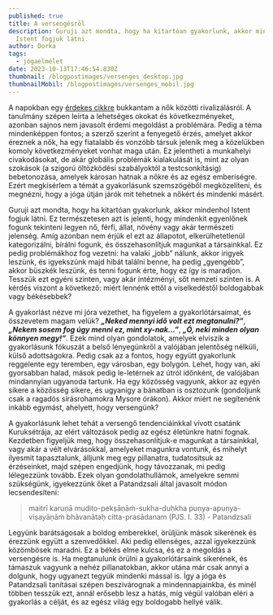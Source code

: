```yaml
---
published: true
title: A versengésről
description: Guruji azt mondta, hogy ha kitartóan gyakorlunk, akkor mindenhol
  Istent fogjuk látni.
author: Dorka
tags:
  - jógaelmélet
date: 2023-10-13T17:46:54.830Z
thumbnail: /blogpostimages/versenges_desktop.jpg
thumbnailMobil: /blogpostimages/versenges_mobil.jpg
---
```

A napokban egy [érdekes cikkre](https://www.psychologytoday.com/intl/blog/insight-therapy/201401/feminine-foes-new-science-explores-female-competition) bukkantam a nők közötti rivalizálásról. A tanulmány szépen leírta a lehetséges okokat és következményeket, azonban sajnos nem javasolt érdemi megoldást a problémára. Pedig a téma mindenképpen fontos; a szerző szerint a fenyegető érzés, amelyet akkor éreznek a nők, ha egy fiatalabb és vonzóbb társuk jelenik meg a közelükben komoly következményeket vonhat maga után. Ez jelentheti a munkahelyi civakodásokat, de akár globális problémák kialakulását is, mint az olyan szokások (a szigorú öltözködési szabályoktól a testcsonkításig) bebetonozása, amelyek károsan hatnak a nőkre és az egész emberiségre. Ezért megkísérlem a témát a gyakorlásunk szemszögéből megközelíteni, és megnézni, hogy a jóga útján járók mit tehetnek a nőkért és mindenki másért.

Guruji azt mondta, hogy ha kitartóan gyakorlunk, akkor mindenhol Istent fogjuk látni. Ez természetesen azt is jelenti, hogy mindenkit egyenlőnek fogunk tekinteni legyen nő, férfi, állat, növény vagy akár természeti jelenség. Amíg azonban nem érjük el ezt az állapotot, elkerülhetetlenül kategorizálni, bírálni fogunk, és összehasonlítjuk magunkat a társainkkal. Ez pedig problémákhoz fog vezetni: ha valaki „jobb” nálunk, akkor irigyek leszünk, és igyekszünk majd hibát találni benne, ha pedig „gyengébb”, akkor büszkék leszünk, és tenni fogunk érte, hogy ez így is maradjon. Tesszük ezt egyéni szinten, vagy akár intézményi, sőt nemzeti szinten is. A kérdés viszont a következő: miért lennénk ettől a viselkedéstől boldogabbak vagy békésebbek?

A gyakorlást nézve mi jóra vezethet, ha figyelem a gyakorlótársaimat, és összevetem magam velük? ***„Neked mennyi idő volt ezt megtanulni?”***, ***„Nekem sosem fog úgy menni ez, mint xy-nak…”***, ***„Ó, neki minden olyan könnyen megy!”***. Ezek mind olyan gondolatok, amelyek elviszik a gyakorlásunk fókuszát a belső lényegünkről a valójában jelentőség nélküli, külső adottságokra. Pedig csak az a fontos, hogy együtt gyakorlunk reggelente egy teremben, egy városban, egy bolygón. Lehet, hogy van, aki gyorsabban halad, mások pedig le-letérnek az útról időnként, de valójában mindannyian ugyanoda tartunk. Ha egy közösség vagyunk, akkor az egyén sikere a közösség sikere, és ugyanígy a bánatban is osztozunk (gondoljunk csak a ragadós sírásrohamokra Mysore órákon). Akkor miért ne segítenénk inkább egymást, ahelyett, hogy versengünk?

A gyakorlásunk lehet tehát a versengő tendenciáinkkal vívott csatánk Kuruksétrája, az elért változások pedig az egész életünkre hatni fognak. Kezdetben figyeljük meg, hogy összehasonlítjuk-e magunkat a társainkkal, vagy akár a vélt elvárásokkal, amelyeket magunkra vontunk, és mihelyt ilyesmit tapasztalunk, álljunk meg egy pillanatra, tudatosítsuk az érzéseinket, majd szépen engedjünk, hogy távozzanak, mi pedig lélegezzünk tovább. Ezek olyan gondolathullámok, amelyekre semmi szükségünk, igyekezzünk őket a Patandzsali által javasolt módon lecsendesíteni:

> maitrī karuṇā mudito-pekṣāṇāṁ-sukha-duḥkha puṇya-apuṇya-viṣayāṇāṁ bhāvanātaḥ citta-prasādanam (PJS. I. 33) - Patandzsali

Legyünk barátságosak a boldog emberekkel, örüljünk mások sikerének és érezzünk együtt a szenvedőkkel. Aki pedig ellenséges, azzal igyekezzünk közömbösek maradni. Ez a békés elme kulcsa, és ez a megoldás a versengésre is. Ha megtanulunk örülni a gyakorlótársaink sikerének, és támaszuk vagyunk a nehéz pillanatokban, akkor utána már csak annyi a dolgunk, hogy ugyanezt tegyük mindenki mással is. Így a jóga és Patandzsali tanításai szépen beszivárognak a mindennapjainkba, és minél többen tesszük ezt, annál erősebb lesz a hatás, míg végül valóban eléri a gyakorlás a célját, és az egész világ egy boldogabb hellyé válik.
